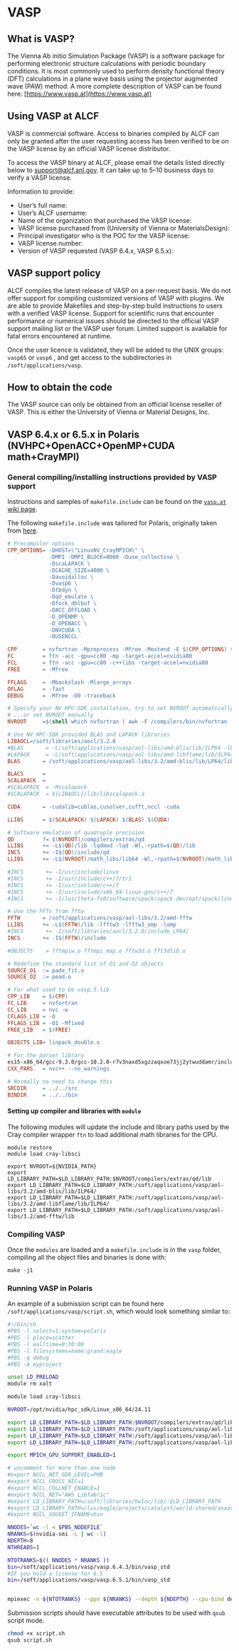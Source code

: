 # VASP

## What is VASP?
The Vienna Ab initio Simulation Package (VASP) is a software package for performing electronic structure calculations with periodic boundary conditions. It is most commonly used to perform density functional theory (DFT) calculations in a plane wave basis using the projector augmented wave (PAW) method. A more complete description of VASP can be found here: [https://www.vasp.at](https://www.vasp.at)

## Using VASP at ALCF
VASP is commercial software. Access to binaries compiled by ALCF can only be granted after the user requesting access has been verified to be on the VASP license by an official VASP license distributor.

To access the VASP binary at ALCF, please email the details listed directly below to [support@alcf.anl.gov](mailto:support@alcf.anl.gov). It can take up to 5–10 business days to verify a VASP license.

Information to provide:

- User’s full name:
- User’s ALCF username:
- Name of the organization that purchased the VASP license:
- VASP license purchased from (University of Vienna or MaterialsDesign):
- Principal investigator who is the POC for the VASP license:
- VASP license number:
- Version of VASP requested (VASP 6.4.x, VASP 6.5.x):

## VASP support policy
ALCF compiles the latest release of VASP on a per-request basis. We do not offer support for compiling customized versions of VASP with plugins. We are able to provide Makefiles and step-by-step build instructions to users with a verified VASP license. Support for scientific runs that encounter performance or numerical issues should be directed to the official VASP support mailing list or the VASP user forum. Limited support is available for fatal errors encountered at runtime.

Once the user licence is validated, they will be added to the UNIX groups: `vasp65` or `vasp6` , and get access to the subdirectories in `/soft/applications/vasp`.

## How to obtain the code
The VASP source can only be obtained from an official license reseller of VASP. This is either the University of Vienna or Material Designs, Inc.

## VASP 6.4.x or 6.5.x in Polaris (NVHPC+OpenACC+OpenMP+CUDA math+CrayMPI)

### General compiling/installing instructions provided by VASP support 
Instructions and samples of `makefile.include` can be found on the [`vasp.at` wiki page](https://www.vasp.at/wiki/index.php/Makefile.include#NVIDIA_HPC-SDK_for_CPU_and_GPU).

The following `makefile.include` was tailored for Polaris, originally taken from [here](https://www.vasp.at/wiki/index.php/Makefile.include.nvhpc_omp_acc).

```makefile
# Precompiler options
CPP_OPTIONS= -DHOST=\"LinuxNV_CrayMPICH\" \
             -DMPI -DMPI_BLOCK=8000 -Duse_collective \
             -DscaLAPACK \
             -DCACHE_SIZE=4000 \
             -Davoidalloc \
             -Dvasp6 \
             -Dtbdyn \
             -Dqd_emulate \
             -Dfock_dblbuf \
             -DACC_OFFLOAD \
             -D_OPENMP \
             -D_OPENACC \
             -DNVCUDA \
             -DUSENCCL

CPP        = nvfortran -Mpreprocess -Mfree -Mextend -E $(CPP_OPTIONS) $*$(FUFFIX)  > $*$(SUFFIX)
FC         = ftn -acc -gpu=cc80 -mp -target-accel=nvidia80
FCL        = ftn -acc -gpu=cc80 -c++libs -target-accel=nvidia80
FREE       = -Mfree

FFLAGS     = -Mbackslash -Mlarge_arrays
OFLAG      = -fast
DEBUG      = -Mfree -O0 -traceback

# Specify your NV HPC-SDK installation, try to set NVROOT automatically
# ...or set NVROOT manually
NVROOT     =$(shell which nvfortran | awk -F /compilers/bin/nvfortran '{ print $$1 }')

# Use NV HPC-SDK provided BLAS and LAPACK libraries
LIBAOCL=/soft/libraries/aocl/3.2.0
#BLAS       = -L/soft/applications/vasp/aol-libs/amd-blis/lib/ILP64 -lblis-mt
#LAPACK     = -L/soft/applications/vasp/aol-libs/amd-libflame/lib/ILP64 -lflame
BLAS       = /soft/applications/vasp/aol-libs/3.2/amd-blis/lib/LP64/libblis-mt.aLAPACK     = /soft/applications/vasp/aol-libs/3.2/amd-libflame/lib/LP64/libflame.a

BLACS      =
SCALAPACK  =
#SCALAPACK  = -Mscalapack
#SCALAPACK  = ${LIBAOCL}/lib/libscalapack.a

CUDA       = -cudalib=cublas,cusolver,cufft,nccl -cuda

LLIBS      = $(SCALAPACK) $(LAPACK) $(BLAS) $(CUDA)

# Software emulation of quadruple precision
QD         ?= $(NVROOT)/compilers/extras/qd
LLIBS      += -L$(QD)/lib -lqdmod -lqd -Wl,-rpath=$(QD)/lib
INCS       += -I$(QD)/include/qd
LLIBS      += -L$(NVROOT)/math_libs/lib64 -Wl,-rpath=$(NVROOT)/math_libs/lib64

#INCS       += -I/usr/include/linux
#INCS       += -I/usr/include/c++/7/tr1
#INCS       += -I/usr/include/c++/7
#INCS       += -I/usr/include/x86_64-linux-gnu/c++/7
#INCS       += -I/lus/theta-fs0/software/spack/spack-dev/opt/spack/linux-sles15-x86_64/gcc-9.3.0/gcc-10.2.0-r7v3naxd5xgzzaqxoe73jj2ytwuddamr/lib/gcc/x86_64-pc-linux-gnu/10.2.0/include/

# Use the FFTs from fftw
FFTW       = /soft/applications/vasp/aol-libs/3.2/amd-fftw
LLIBS      += -L$(FFTW)/lib -lfftw3 -lfftw3_omp -lomp
#INCS       += -I/soft/libraries/aocl/3.2.0/include_LP64/
INCS       += -I$(FFTW)/include

#OBJECTS    = fftmpiw.o fftmpi_map.o fftw3d.o fft3dlib.o

# Redefine the standard list of O1 and O2 objects
SOURCE_O1  := pade_fit.o
SOURCE_O2  := pead.o

# For what used to be vasp.5.lib
CPP_LIB    = $(CPP)
FC_LIB     = nvfortran
CC_LIB     = nvc -w
CFLAGS_LIB = -O
FFLAGS_LIB = -O1 -Mfixed
FREE_LIB   = $(FREE)

OBJECTS_LIB= linpack_double.o

# For the parser library
es15-x86_64/gcc-9.3.0/gcc-10.2.0-r7v3naxd5xgzzaqxoe73jj2ytwuddamr/include/c++/10.2.0/x86_64-pc-linux-gnu -I/lus/theta-fs0/software/spack/spack-dev/opt/spack/linux-sles15-x86_64/gcc-9.3.0/gcc-10.2.0-r7v3naxd5xgzzaqxoe73jj2ytwuddamr/lib/gcc/x86_64-pc-linux-gnu/10.2.0/include -I/lus/theta-fs0/software/spack/spack-dev/opt/spack/linux-sles15-x86_64/gcc-9.3.0/gcc-10.2.0-r7v3naxd5xgzzaqxoe73jj2ytwuddamr/lib/gcc/x86_64-pc-linux-gnu/10.2.0/include-fixed/
CXX_PARS   = nvc++ --no_warnings

# Normally no need to change this
SRCDIR     = ../../src
BINDIR     = ../../bin
```

#### Setting up compiler and libraries with `module`

The following modules will update the include and library paths used by the Cray compiler wrapper `ftn` to load additional math libraries for the CPU.

```
module restore
module load cray-libsci

export NVROOT=${NVIDIA_PATH}
export LD_LIBRARY_PATH=$LD_LIBRARY_PATH:$NVROOT/compilers/extras/qd/lib
export LD_LIBRARY_PATH=$LD_LIBRARY_PATH:/soft/applications/vasp/aol-libs/3.2/amd-blis/lib/ILP64/
export LD_LIBRARY_PATH=$LD_LIBRARY_PATH:/soft/applications/vasp/aol-libs/3.2/amd-libflame/lib/ILP64/
export LD_LIBRARY_PATH=$LD_LIBRARY_PATH:/soft/applications/vasp/aol-libs/3.2/amd-fftw/lib

```

### Compiling VASP
Once the `modules` are loaded and a `makefile.include` is in the `vasp` folder, compiling all the object files and binaries is done with:

``` 
make -j1
```

### Running VASP in Polaris

An example of a submission script can be found here `/soft/applications/vasp/script.sh`, which would look something similar to:

```bash linenums="1" title="script.sh"
#!/bin/sh
#PBS -l select=1:system=polaris
#PBS -l place=scatter
#PBS -l walltime=0:30:00
#PBS -l filesystems=home:grand:eagle
#PBS -q debug
#PBS -A myproject

unset LD_PRELOAD
module rm xalt

module load cray-libsci

NVROOT=/opt/nvidia/hpc_sdk/Linux_x86_64/24.11

export LD_LIBRARY_PATH=$LD_LIBRARY_PATH:$NVROOT/compilers/extras/qd/lib
export LD_LIBRARY_PATH=$LD_LIBRARY_PATH:/soft/applications/vasp/aol-libs/3.2/amd-blis/lib/ILP64/
export LD_LIBRARY_PATH=$LD_LIBRARY_PATH:/soft/applications/vasp/aol-libs/3.2/amd-libflame/lib/ILP64/
export LD_LIBRARY_PATH=$LD_LIBRARY_PATH:/soft/applications/vasp/aol-libs/3.2/amd-fftw/lib

export MPICH_GPU_SUPPORT_ENABLED=1

# uncomment for more than one node
#export NCCL_NET_GDR_LEVEL=PHB
#export NCCL_CROSS_NIC=1
#export NCCL_COLLNET_ENABLE=1
#export NCCL_NET="AWS Libfabric"
#export LD_LIBRARY_PATH=/soft/libraries/hwloc/lib/:$LD_LIBRARY_PATH
#export LD_LIBRARY_PATH=/lus/eagle/projects/catalyst/world-shared/avazquez/aws-ofi-install/lib:$LD_LIBRARY_PATH
#export NCCL_SOCKET_IFNAME=hsn

NNODES=`wc -l < $PBS_NODEFILE`
NRANKS=$(nvidia-smi -L | wc -l)
NDEPTH=8
NTHREADS=1

NTOTRANKS=$(( NNODES * NRANKS ))
bin=/soft/applications/vasp/vasp.6.4.3/bin/vasp_std
#IF you hold a license for 6.5
bin=/soft/applications/vasp/vasp.6.5.1/bin/vasp_std


mpiexec -n ${NTOTRANKS} --ppn ${NRANKS} --depth ${NDEPTH} --cpu-bind depth --env OMP_NUM_THREADS=${NTHREADS} /lus/eagle/projects/catalyst/world-shared/avazquez/affinity.sh  $bin
```

Submission scripts should have executable attributes to be used with `qsub` script mode.

```bash
chmod +x script.sh
qsub script.sh
```
